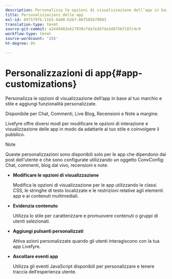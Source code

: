 ```yaml
---
description: Personalizza le opzioni di visualizzazione dell’app in base al tuo marchio e stile e aggiungi funzionalità personalizzate.
title: Personalizzazioni delle app
exl-id: 897579fb-11b5-4a00-b2bf-86f505b79003
translation-type: tm+mt
source-git-commit: a2449482e617939cfda7e367da34875bf187c4c9
workflow-type: tm+mt
source-wordcount: '155'
ht-degree: 0%

---
```


# Personalizzazioni di app{#app-customizations}

Personalizza le opzioni di visualizzazione dell’app in base al tuo marchio e stile e aggiungi funzionalità personalizzate.

Disponibile per Chat, Commenti, Live Blog, Recensioni e Note a margine.

Livefyre offre diversi modi per modificare le opzioni di interazione e visualizzazione delle app in modo da adattarle al tuo stile e coinvolgere il pubblico.

>[!NOTE]
>
>Queste personalizzazioni sono disponibili solo per le app che dipendono dai post dell&#39;utente e che sono configurate utilizzando un oggetto ConvConfig: Chat, commenti, blog dal vivo, recensioni e note.

* **Modificare le opzioni di visualizzazione**

   Modifica le opzioni di visualizzazione per le app utilizzando le classi CSS, le stringhe di testo localizzate e le restrizioni relative agli elementi app e ai contenuti multimediali.

* **Evidenzia contenuto**

   Utilizza lo stile per caratterizzare e promuovere contenuti o gruppi di utenti selezionati.

* **Aggiungi pulsanti personalizzati**

   Attiva azioni personalizzate quando gli utenti interagiscono con la tua app Livefyre.

* **Ascoltare eventi app**

   Utilizza gli eventi JavaScript disponibili per personalizzare e tenere traccia dell’esperienza utente.
